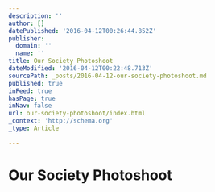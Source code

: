 ```yaml
---
description: ''
author: []
datePublished: '2016-04-12T00:26:44.852Z'
publisher:
  domain: ''
  name: ''
title: Our Society Photoshoot
dateModified: '2016-04-12T00:22:48.713Z'
sourcePath: _posts/2016-04-12-our-society-photoshoot.md
published: true
inFeed: true
hasPage: true
inNav: false
url: our-society-photoshoot/index.html
_context: 'http://schema.org'
_type: Article

---
```

# Our Society Photoshoot